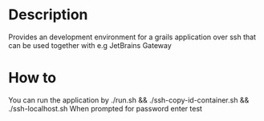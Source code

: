 # Description 
Provides an development environment for a grails application over ssh that can be used together with e.g JetBrains Gateway

# How to
You can run the application by ./run.sh && ./ssh-copy-id-container.sh && ./ssh-localhost.sh
When prompted for password enter test
